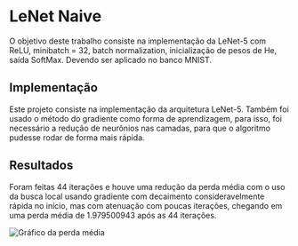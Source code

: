 # LeNet Naive
O objetivo deste trabalho consiste na implementação da LeNet-5 com ReLU, minibatch = 32, batch normalization, inicialização de pesos de He, saída SoftMax. Devendo ser aplicado no banco MNIST.  
## Implementação
Este projeto consiste na implementação da arquitetura LeNet-5. Também foi usado o método do gradiente como forma de aprendizagem, para isso, foi necessário a redução de neurônios nas camadas, para que o algoritmo pudesse rodar de forma mais rápida.  
## Resultados
Foram feitas 44 iterações e houve uma redução da perda média com o uso da busca local usando gradiente com decaimento consideravelmente rápida no início, mas com atenuação com poucas iterações, chegando em uma perda média de 1.979500943 após as 44 iterações.  

![Gráfico da perda média](https://i.imgur.com/FIlDeIb.png)
